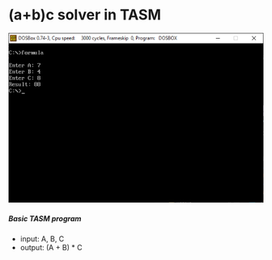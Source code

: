 # (a+b)c solver in TASM
![demo](demo.png)
##### Basic TASM program
- input: A, B, C
- output: (A + B) * C